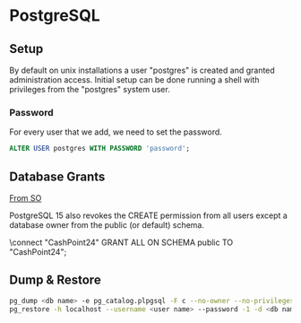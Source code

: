 # PostgreSQL

## Setup

By default on unix installations a user "postgres" is created and granted administration access.
Initial setup can be done running a shell with privileges from the "postgres" system user.

### Password

For every user that we add, we need to set the password.

```sql
ALTER USER postgres WITH PASSWORD 'password';
```

## Database Grants

[From SO](https://stackoverflow.com/questions/67276391/why-am-i-getting-a-permission-denied-error-for-schema-public-on-pgadmin-4)

PostgreSQL 15 also revokes the CREATE permission from all users except a database owner from the public (or default) schema.

\connect "CashPoint24"
GRANT ALL ON SCHEMA public TO "CashPoint24";

## Dump & Restore

```sh
pg_dump <db name> -e pg_catalog.plpgsql -F c --no-owner --no-privileges -f /tmp/<db name>.dump
pg_restore -h localhost --username <user name> --password -1 -d <db name> /tmp/<db name>.dump
```
